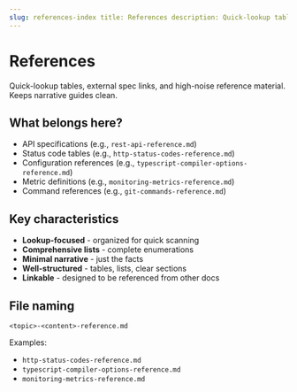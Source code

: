 ```yaml
---
slug: references-index title: References description: Quick-lookup tables, external spec links, and high-noise reference material. Keeps narrative guides clean type: index
---
```


# References

Quick-lookup tables, external spec links, and high-noise reference material. Keeps narrative guides clean.

## What belongs here?

- API specifications (e.g., `rest-api-reference.md`)
- Status code tables (e.g., `http-status-codes-reference.md`)
- Configuration references (e.g., `typescript-compiler-options-reference.md`)
- Metric definitions (e.g., `monitoring-metrics-reference.md`)
- Command references (e.g., `git-commands-reference.md`)

## Key characteristics

- **Lookup-focused** - organized for quick scanning
- **Comprehensive lists** - complete enumerations
- **Minimal narrative** - just the facts
- **Well-structured** - tables, lists, clear sections
- **Linkable** - designed to be referenced from other docs

## File naming

`<topic>-<content>-reference.md`

Examples:

- `http-status-codes-reference.md`
- `typescript-compiler-options-reference.md`
- `monitoring-metrics-reference.md`
